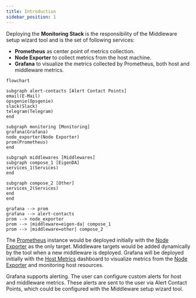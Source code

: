 ```yaml
---
title: Introduction
sidebar_position: 1
---
```


Deploying the **Monitoring Stack** is the responsibility of the Middleware setup wizard tool and is the set of following services:

- **Prometheus** as center point of metrics collection.
- **Node Exporter** to collect metrics from the host machine.
- **Grafana** to visualize the metrics collected by Prometheus, both host and middleware metrics.

```mermaid
flowchart

subgraph alert-contacts [Alert Contact Points]
email(E-Mail)
opsgenie(Opsgenie)
slack(Slack)
telegram(Telegram)
end

subgraph monitoring [Monitoring]
grafana(Grafana)
node_exporter(Node Exporter)
prom(Prometheus)
end

subgraph middlewares [Middlewares]
subgraph compose_1 [EigenDA]
services_1(Services)
end

subgraph compose_2 [Other]
services_2(Services)
end
end

grafana --> prom
grafana --> alert-contacts
prom --> node_exporter
prom --> |middleware=eigen-da| compose_1
prom --> |middleware=other| compose_2
```

The [Prometheus](/docs/monitoring/prometheus) instance would be deployed initially with the [Node Exporter](/docs/monitoring/node-exporter) as the only target. Middleware targets would be added dynamically by the tool when a new middleware is deployed. Grafana will be deployed initially with the [Host Metrics](/docs/monitoring/grafana#host-metrics) dashboard to visualize metrics from the [Node Exporter](/docs/monitoring/node-exporter) and monitoring host resources.

Grafana supports alerting. The user can configure custom alerts for host and middleware metrics. These alerts are sent to the user via Alert Contact Points, which could be configured with the Middleware setup wizard tool.

